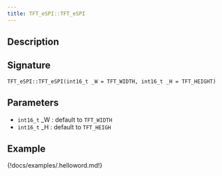 ```yaml
---
title: TFT_eSPI::TFT_eSPI
---
```


## Description



## Signature

`TFT_eSPI::TFT_eSPI(int16_t _W = TFT_WIDTH, int16_t _H = TFT_HEIGHT)`

## Parameters

* `int16_t` _W : default to `TFT_WIDTH`
* `int16_t` _H : default to `TFT_HEIGH`

## Example

{!docs/examples/.helloword.md!}
